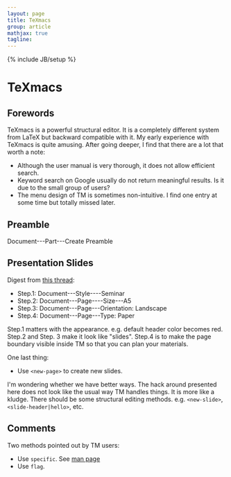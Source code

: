 ```yaml
---
layout: page
title: TeXmacs
group: article
mathjax: true
tagline: 
---
```


{% include JB/setup %}

# TeXmacs

## Forewords

TeXmacs is a powerful structural editor. 
It is a completely different system from LaTeX but backward compatible with it.
My early experience with TeXmacs is quite amusing. 
After going deeper, I find that there are a lot that worth a note: 

   * Although the user manual is very thorough, it does not allow efficient search. 
   * Keyword search on Google usually do not return meaningful results.
   Is it due to the small group of users?
   * The menu design of TM is sometimes non-intuitive. 
   I find one entry at some time but totally missed later.

## Preamble

Document---Part---Create Preamble

## Presentation Slides

Digest from [this thread](http://osdir.com/ml/editors.texmacs.user/2008-09/msg00027.html):

   * Step.1: Document---Style----Seminar
   * Step.2: Document---Page----Size---A5
   * Step.3: Document---Page---Orientation: Landscape 
   * Step.4: Document---Page---Type: Paper

Step.1 matters with the appearance. 
e.g. default header color becomes red. 
Step.2 and Step. 3 make it look like "slides".
Step.4 is to make the page boundary visible inside TM so that you can plan your materials.

One last thing:

   * Use `<new-page>` to create new slides.

I'm wondering whether we have better ways. 
The hack around presented here does not look like the usual way TM handles things.
It is more like a kludge.
There should be some structural editing methods.
e.g. `<new-slide>`, `<slide-header|hello>`, etc.

## Comments

Two methods pointed out by TM users:

   * Use `specific`. See [man page](http://www.texmacs.org/tmweb/manual/webman-primitives.en.html)
   * Use `flag`.
